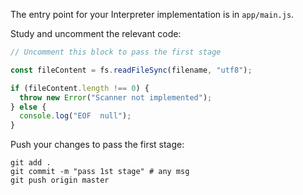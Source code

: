 The entry point for your Interpreter implementation is in `app/main.js`.

Study and uncomment the relevant code: 

```javascript
// Uncomment this block to pass the first stage

const fileContent = fs.readFileSync(filename, "utf8");

if (fileContent.length !== 0) {
  throw new Error("Scanner not implemented");
} else {
  console.log("EOF  null");
}
```

Push your changes to pass the first stage:

```
git add .
git commit -m "pass 1st stage" # any msg
git push origin master
```
